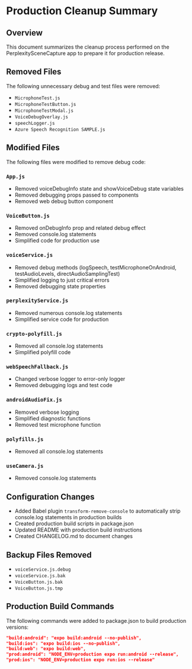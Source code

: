 # Production Cleanup Summary

## Overview
This document summarizes the cleanup process performed on the PerplexitySceneCapture app to prepare it for production release.

## Removed Files
The following unnecessary debug and test files were removed:
- `MicrophoneTest.js`
- `MicrophoneTestButton.js`
- `MicrophoneTestModal.js`
- `VoiceDebugOverlay.js`
- `speechLogger.js`
- `Azure Speech Recognition SAMPLE.js`

## Modified Files
The following files were modified to remove debug code:

### `App.js`
- Removed voiceDebugInfo state and showVoiceDebug state variables
- Removed debugging props passed to components
- Removed web debug button component

### `VoiceButton.js`
- Removed onDebugInfo prop and related debug effect
- Removed console.log statements
- Simplified code for production use

### `voiceService.js`
- Removed debug methods (logSpeech, testMicrophoneOnAndroid, testAudioLevels, directAudioSamplingTest)
- Simplified logging to just critical errors
- Removed debugging state properties

### `perplexityService.js`
- Removed numerous console.log statements
- Simplified service code for production

### `crypto-polyfill.js`
- Removed all console.log statements
- Simplified polyfill code

### `webSpeechFallback.js` 
- Changed verbose logger to error-only logger
- Removed debugging logs and test code

### `androidAudioFix.js`
- Removed verbose logging
- Simplified diagnostic functions
- Removed test microphone function

### `polyfills.js`
- Removed all console.log statements

### `useCamera.js`
- Removed console.log statements

## Configuration Changes
- Added Babel plugin `transform-remove-console` to automatically strip console.log statements in production builds
- Created production build scripts in package.json
- Updated README with production build instructions
- Created CHANGELOG.md to document changes

## Backup Files Removed
- `voiceService.js.debug`
- `voiceService.js.bak`
- `VoiceButton.js.bak`
- `VoiceButton.js.tmp`

## Production Build Commands
The following commands were added to package.json to build production versions:
```json
"build:android": "expo build:android --no-publish",
"build:ios": "expo build:ios --no-publish",
"build:web": "expo build:web",
"prod:android": "NODE_ENV=production expo run:android --release",
"prod:ios": "NODE_ENV=production expo run:ios --release"
```
